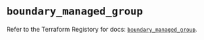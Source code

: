 # `boundary_managed_group`

Refer to the Terraform Registory for docs: [`boundary_managed_group`](https://registry.terraform.io/providers/hashicorp/boundary/1.1.8/docs/resources/managed_group).
